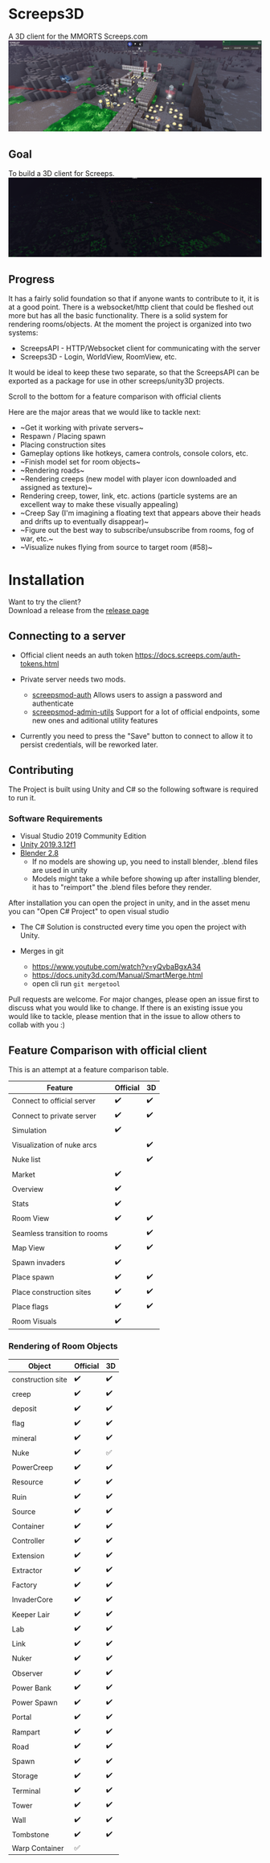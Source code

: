 # Screeps3D
A 3D client for the MMORTS Screeps.com
![roomview](readme-images/roomview.png?raw=true "A base on shard2 showing some models")

## Goal 
To build a 3D client for Screeps.
![mapoverview](readme-images/mapoverview.png?raw=true "A base on shard2 showing some models")

## Progress
It has a fairly solid foundation so that if anyone wants to contribute to it, it is at a good point. There is a websocket/http client that could be fleshed out more but has all the basic functionality. There is a solid system for rendering rooms/objects. At the moment the project is organized into two systems:

* ScreepsAPI - HTTP/Websocket client for communicating with the server
* Screeps3D - Login, WorldView, RoomView, etc.

It would be ideal to keep these two separate, so that the ScreepsAPI can be exported as a package for use in other screeps/unity3D projects. 

Scroll to the bottom for a feature comparison with official clients

Here are the major areas that we would like to tackle next: 
* ~Get it working with private servers~
* Respawn / Placing spawn
* Placing construction sites
* Gameplay options like hotkeys, camera controls, console colors, etc.
* ~Finish model set for room objects~
* ~Rendering roads~
* ~Rendering creeps (new model with player icon downloaded and assigned as texture)~
* Rendering creep, tower, link, etc. actions (particle systems are an excellent way to make these visually appealing)
* ~Creep Say (I'm imagining a floating text that appears above their heads and drifts up to eventually disappear)~
* ~Figure out the best way to subscribe/unsubscribe from rooms, fog of war, etc.~
* ~Visualize nukes flying from source to target room (#58)~
  

# Installation
Want to try the client?  
Download a release from the [release page](https://github.com/thmsndk/Screeps3D/releases)

## Connecting to a server
* Official client needs an auth token https://docs.screeps.com/auth-tokens.html
* Private server needs two mods. 
  * [screepsmod-auth](https://github.com/ScreepsMods/screepsmod-auth) Allows users to assign a password and authenticate
  * [screepsmod-admin-utils](https://github.com/ScreepsMods/screepsmod-admin-utils) Support for a lot of official endpoints, some new ones and aditional utility features
 
* Currently you need to press the "Save" button to connect to allow it to persist credentials, will be reworked later.

## Contributing
The Project is built using Unity and C# so the following software is required to run it.

### Software Requirements
* Visual Studio 2019 Community Edition
* [Unity 2019.3.12f1](https://unity3d.com/get-unity/download/archive)
* [Blender 2.8](https://download.blender.org/release/)
  * If no models are showing up, you need to install blender, .blend files are used in unity
  * Models might take a while before showing up after installing blender, it has to "reimport" the .blend files before they render.

After installation you can open the project in unity, and in the asset menu you can "Open C# Project" to open visual studio
* The C# Solution is constructed every time you open the project with Unity.

* Merges in git
    * https://www.youtube.com/watch?v=yQvbaBgxA34
    * https://docs.unity3d.com/Manual/SmartMerge.html
	* open cli run `git mergetool`

Pull requests are welcome. For major changes, please open an issue first to discuss what you would like to change. If there is an existing issue you would like to tackle, please mention that in the issue to allow others to collab with you :)

## Feature Comparison with official client
This is an attempt at a feature comparison table.

| Feature | Official | 3D |
|---------|----------|----|
| Connect to official server | :heavy_check_mark: | :heavy_check_mark: |
| Connect to private server | :heavy_check_mark: | :heavy_check_mark: |
| Simulation | :heavy_check_mark: |  |
| Visualization of nuke arcs |  | :heavy_check_mark: |
| Nuke list |  | :heavy_check_mark: |
| Market | :heavy_check_mark: |  |
| Overview | :heavy_check_mark: |  |
| Stats | :heavy_check_mark: |  |
| Room View | :heavy_check_mark: | :heavy_check_mark: |
| Seamless transition to rooms|  | :heavy_check_mark: |
| Map View | :heavy_check_mark: | :heavy_check_mark: |
| Spawn invaders | :heavy_check_mark: |  |
| Place spawn | :heavy_check_mark: | :heavy_check_mark: |
| Place construction sites | :heavy_check_mark: | :heavy_check_mark: |
| Place flags | :heavy_check_mark: | :heavy_check_mark: |
| Room Visuals | :heavy_check_mark: |  |

### Rendering of Room Objects
| Object | Official | 3D |
|---------|----------|----|
| construction site | :heavy_check_mark: | :heavy_check_mark: |
| creep | :heavy_check_mark: | :heavy_check_mark: |
| deposit | :heavy_check_mark: | :heavy_check_mark: |
| flag | :heavy_check_mark: | :heavy_check_mark: |
| mineral | :heavy_check_mark: | :heavy_check_mark: |
| Nuke | :heavy_check_mark: | :white_check_mark: |
| PowerCreep | :heavy_check_mark: | :heavy_check_mark: |
| Resource | :heavy_check_mark: | :heavy_check_mark: |
| Ruin | :heavy_check_mark: | :heavy_check_mark: |
| Source | :heavy_check_mark: | :heavy_check_mark: |
| Container | :heavy_check_mark: | :heavy_check_mark: |
| Controller | :heavy_check_mark: | :heavy_check_mark: |
| Extension | :heavy_check_mark: | :heavy_check_mark: |
| Extractor | :heavy_check_mark: | :heavy_check_mark: |
| Factory | :heavy_check_mark: | :heavy_check_mark: |
| InvaderCore | :heavy_check_mark: | :heavy_check_mark: |
| Keeper Lair | :heavy_check_mark: | :heavy_check_mark: |
| Lab | :heavy_check_mark: | :heavy_check_mark: |
| Link | :heavy_check_mark: | :heavy_check_mark: |
| Nuker | :heavy_check_mark: | :heavy_check_mark: |
| Observer | :heavy_check_mark: | :heavy_check_mark: |
| Power Bank | :heavy_check_mark: | :heavy_check_mark: |
| Power Spawn | :heavy_check_mark: | :heavy_check_mark: |
| Portal | :heavy_check_mark: | :heavy_check_mark: |
| Rampart | :heavy_check_mark: | :heavy_check_mark: |
| Road | :heavy_check_mark: | :heavy_check_mark: |
| Spawn | :heavy_check_mark: | :heavy_check_mark: |
| Storage | :heavy_check_mark: | :heavy_check_mark: |
| Terminal | :heavy_check_mark: | :heavy_check_mark: |
| Tower | :heavy_check_mark: | :heavy_check_mark: |
| Wall | :heavy_check_mark: | :heavy_check_mark: |
| Tombstone | :heavy_check_mark: | :heavy_check_mark: |
| Warp Container| :white_check_mark: |  |
